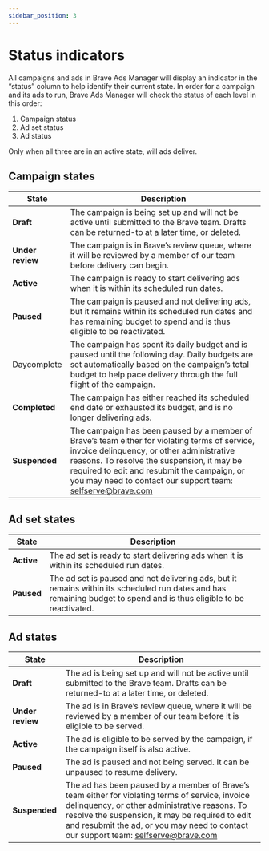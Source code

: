 ```yaml
---
sidebar_position: 3
---
```


# Status indicators

All campaigns and ads in Brave Ads Manager will display an indicator in the “status” column to help identify their current state. In order for a campaign and its ads to run, Brave Ads Manager will check the status of each level in this order:

1. Campaign status
2. Ad set status
3. Ad status

Only when all three are in an active state, will ads deliver.

## Campaign states

| **State**        | **Description**                                                                                                                                                                                                                                                                                                                                                      |
| ---------------- | -------------------------------------------------------------------------------------------------------------------------------------------------------------------------------------------------------------------------------------------------------------------------------------------------------------------------------------------------------------------- |
| **Draft**        | The campaign is being set up and will not be active until submitted to the Brave team. Drafts can be returned-to at a later time, or deleted.                                                                                                                                                                                        |
| **Under review** | The campaign is in Brave’s review queue, where it will be reviewed by a member of our team before delivery can begin.                                                                                                                                                                                                                                |
| **Active**       | The campaign is ready to start delivering ads when it is within its scheduled run dates.                                                                                                                                                                                                                                                             |
| **Paused**       | The campaign is paused and not delivering ads, but it remains within its scheduled run dates and has remaining budget to spend and is thus eligible to be reactivated.                                                                                                                                                                               |
| Daycomplete      | The campaign has spent its daily budget and is paused until the following day. Daily budgets are set automatically based on the campaign’s total budget to help pace delivery through the full flight of the campaign.                                                                                                               |
| **Completed**    | The campaign has either reached its scheduled end date or exhausted its budget, and is no longer delivering ads.                                                                                                                                                                                                                                     |
| **Suspended**    | The campaign has been paused by a member of Brave’s team either for violating terms of service, invoice delinquency, or other administrative reasons. To resolve the suspension, it may be required to edit and resubmit the campaign, or you may need to contact our support team: selfserve@brave.com |

## Ad set states

| **State**  | **Description**                                                                                                                                                                      |
| ---------- | ------------------------------------------------------------------------------------------------------------------------------------------------------------------------------------ |
| **Active** | The ad set is ready to start delivering ads when it is within its scheduled run dates.                                                                               |
| **Paused** | The ad set is paused and not delivering ads, but it remains within its scheduled run dates and has remaining budget to spend and is thus eligible to be reactivated. |

## Ad states

| **State**        | **Description**                                                                                                                                                                                                                                                                                                                                          |
| ---------------- | -------------------------------------------------------------------------------------------------------------------------------------------------------------------------------------------------------------------------------------------------------------------------------------------------------------------------------------------------------- |
| **Draft**        | The ad is being set up and will not be active until submitted to the Brave team. Drafts can be returned-to at a later time, or deleted.                                                                                                                                                                                  |
| **Under review** | The ad is in Brave’s review queue, where it will be reviewed by a member of our team before it is eligible to be served.                                                                                                                                                                                                                 |
| **Active**       | The ad is eligible to be served by the campaign, if the campaign itself is also active.                                                                                                                                                                                                                                                  |
| **Paused**       | The ad is paused and not being served. It can be unpaused to resume delivery.                                                                                                                                                                                                                                            |
| **Suspended**    | The ad has been paused by a member of Brave’s team either for violating terms of service, invoice delinquency, or other administrative reasons. To resolve the suspension, it may be required to edit and resubmit the ad, or you may need to contact our support team: selfserve@brave.com |
